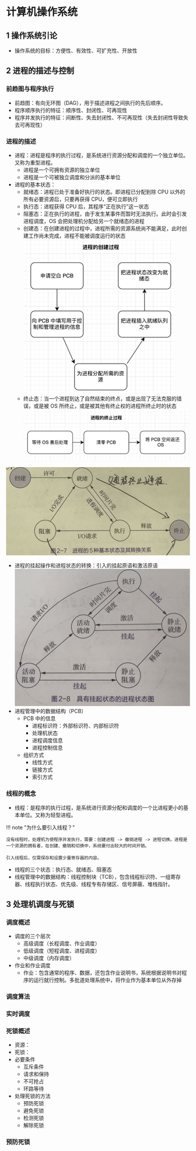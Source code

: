 # 计算机操作系统

## 1 操作系统引论

- 操作系统的目标：方便性、有效性、可扩充性、开放性

## 2 进程的描述与控制

### 前趋图与程序执行

- 前趋图：有向无环图（DAG），用于描述进程之间执行的先后顺序。
- 程序顺序执行的特征：顺序性、封闭性、可再现性
- 程序并发执行的特征：间断性、失去封闭性、不可再现性（失去封闭性导致失去可再现性）

### 进程的描述

- 进程：进程是程序的执行过程，是系统进行资源分配和调度的一个独立单位。又称为重型进程。
    - 进程是一个可拥有资源的独立单位
    - 进程是一个可被独立调度和分派的基本单位
- 进程的基本状态：
    - 就绪态：进程已处于准备好执行的状态。即进程已分配到除 CPU 以外的所有必要资源后，只要再获得 CPU，便可立即执行
    - 执行态：进程获得 CPU 后，其程序“正在执行”这一状态
    - 阻塞态：正在执行的进程，由于发生某事件而暂时无法执行。此时会引发进程调度，OS 会把处理机分配给另一个就绪态的进程
    - 创建态：在创建进程的过程中，进程所需的资源系统尚不能满足，此时创建工作尚未完成，进程不能被调度运行的状态<br>![alt text](image.png)
    - 终止态：当一个进程到达了自然结束的终点，或是出现了无法克服的错误，或是被 OS 所终止，或是被其他有终止权的进程所终止时的状态<br>![alt text](image-1.png)

![alt text](image-2.png)

- 进程的挂起操作和进程状态的转换：引入的挂起原语和激活原语<br>![alt text](image-3.png)
- 进程管理中的数据结构（PCB）
    - PCB 中的信息
        - 进程标识符：外部标识符、内部标识符
        - 处理机状态
        - 进程调度信息
        - 进程控制信息
    - 组织方式
        - 线性方式
        - 链接方式
        - 索引方式

### 线程的概念

- 线程：是程序的执行过程，是系统进行资源分配和调度的一个比进程更小的基本单位。又称为轻型进程。

!!! note "为什么要引入线程？"

    没有线程时，处理机为使程序并发执行，需要：创建进程 -> 撤销进程 -> 进程切换。进程是一个资源的拥有者，在创建、撤销和切换中，系统要付出较大的时间开销。

    引入线程后，仅需保存和设置少量寄存器的内容。

- 线程的三个状态：执行态、就绪态、阻塞态
- 线程管理中的数据结构：线程控制块（TCB），包含线程标识符、一组寄存器、线程执行状态、优先级、线程专有存储区、信号屏蔽、堆栈指针。

## 3 处理机调度与死锁

### 调度概述

- 调度的三个层次
    - 高级调度（长程调度、作业调度）
    - 低级调度（短程调度、进程调度）
    - 中级调度（内存调度）
- 作业和作业调度
    - 作业：包含通常的程序、数据，还包含作业说明书，系统根据说明书对程序的运行就行控制。多批道处理系统中，将作业作为基本单位从外存掉

### 调度算法

### 实时调度

### 死锁概述

- 资源：
- 死锁：
- 必要条件
    - 互斥条件
    - 请求和保持
    - 不可抢占
    - 环路等待
- 处理死锁的方法
    - 预防死锁
    - 避免死锁
    - 检测死锁
    - 解除死锁

### 预防死锁

